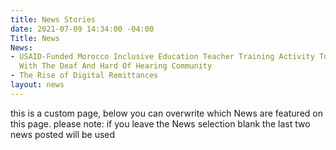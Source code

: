 ```yaml
---
title: News Stories
date: 2021-07-09 14:34:00 -04:00
Title: News
News:
- USAID-Funded Morocco Inclusive Education Teacher Training Activity To Focus On Learning
  With The Deaf And Hard Of Hearing Community
- The Rise of Digital Remittances
layout: news
---
```


this is a custom page, below you can overwrite which News are featured on this page.  please note: if you leave the News selection blank the last two news posted will be used